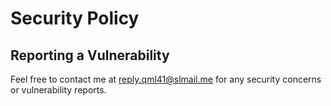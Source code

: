 # Security Policy

## Reporting a Vulnerability

Feel free to contact me at reply.qml41@slmail.me for any security concerns or vulnerability reports.
